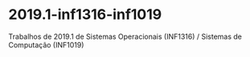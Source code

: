 # 2019.1-inf1316-inf1019
Trabalhos de 2019.1 de Sistemas Operacionais (INF1316) / Sistemas de Computação (INF1019)
